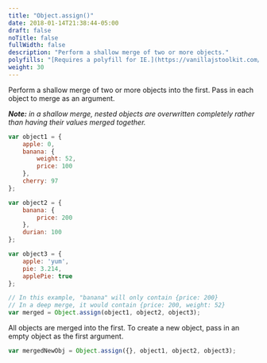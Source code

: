 ```yaml
---
title: "Object.assign()"
date: 2018-01-14T21:38:44-05:00
draft: false
noTitle: false
fullWidth: false
description: "Perform a shallow merge of two or more objects."
polyfills: "[Requires a polyfill for IE.](https://vanillajstoolkit.com/polyfills/objectassign/)"
weight: 30
---
```


Perform a shallow merge of two or more objects into the first. Pass in each object to merge as an argument.

*__Note:__ in a shallow merge, nested objects are overwritten completely rather than having their values merged together.*

```javascript
var object1 = {
	apple: 0,
	banana: {
		weight: 52,
		price: 100
	},
	cherry: 97
};

var object2 = {
	banana: {
		price: 200
	},
	durian: 100
};

var object3 = {
	apple: 'yum',
	pie: 3.214,
	applePie: true
};

// In this example, "banana" will only contain {price: 200}
// In a deep merge, it would contain {price: 200, weight: 52}
var merged = Object.assign(object1, object2, object3);
```

All objects are merged into the first. To create a new object, pass in an empty object as the first argument.

```javascript
var mergedNewObj = Object.assign({}, object1, object2, object3);
```